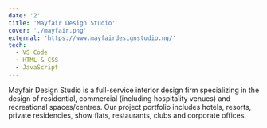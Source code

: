 ```yaml
---
date: '2'
title: 'Mayfair Design Studio'
cover: './mayfair.png'
external: 'https://www.mayfairdesignstudio.ng/'
tech:
  - VS Code
  - HTML & CSS
  - JavaScript
---
```


Mayfair Design Studio is a full-service interior design firm specializing in the design of residential, commercial (including hospitality venues) and recreational spaces/centres. Our project portfolio includes hotels, resorts, private residencies, show flats, restaurants, clubs and corporate offices.

<!-- At Mayfair, our approach to design and user experience is what defines our work. We take a full-on user-centered outlook in solving real world design problems. In the end, we have created an impactful repute as a team passionate about creating stimulating and engaging experiences within any space. -->
